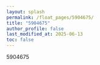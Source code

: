 ```yaml
---
layout: splash
permalink: /float_pages/5904675/
title: "5904675"
author_profile: false
last_modified_at: 2025-06-13
toc: false
---
```

 
5904675
